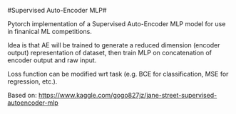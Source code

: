 #Supervised Auto-Encoder MLP#

Pytorch implementation of a Supervised Auto-Encoder MLP model for use in finanical ML competitions.

Idea is that AE will be trained to generate a reduced dimension (encoder output) representation of dataset, then train MLP on concatenation of encoder output and raw input.

Loss function can be modified wrt task (e.g. BCE for classification, MSE for regression, etc.).

Based on: https://www.kaggle.com/gogo827jz/jane-street-supervised-autoencoder-mlp
